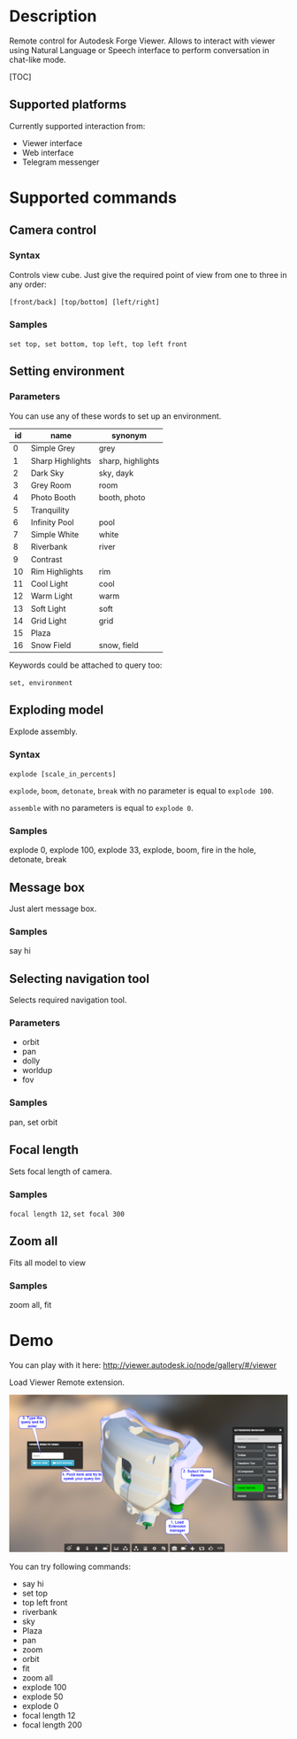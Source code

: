 # Description

Remote control for Autodesk Forge Viewer. Allows to interact with viewer using Natural Language or Speech interface to perform conversation in chat-like mode.

[TOC]

## Supported platforms

Currently supported interaction from:

- Viewer interface
- Web interface
- Telegram messenger

# Supported commands

## Camera control

### Syntax

Controls view cube. Just give the required point of view from one to three in any order:

`[front/back] [top/bottom] [left/right]`

### Samples

`set top, set bottom, top left, top left front`

## Setting environment

### Parameters

You can use any of these words to set up an environment.

| id   | name             | synonym           |
| ---- | ---------------- | ----------------- |
| 0    | Simple Grey      | grey              |
| 1    | Sharp Highlights | sharp, highlights |
| 2    | Dark Sky         | sky, dayk         |
| 3    | Grey Room        | room              |
| 4    | Photo Booth      | booth, photo      |
| 5    | Tranquility      |                   |
| 6    | Infinity Pool    | pool              |
| 7    | Simple White     | white             |
| 8    | Riverbank        | river             |
| 9    | Contrast         |                   |
| 10   | Rim Highlights   | rim               |
| 11   | Cool Light       | cool              |
| 12   | Warm Light       | warm              |
| 13   | Soft Light       | soft              |
| 14   | Grid Light       | grid              |
| 15   | Plaza            |                   |
| 16   | Snow Field       | snow, field       |

Keywords could be attached to query too:

`set, environment`

## Exploding model

Explode assembly.

### Syntax

`explode [scale_in_percents]`

`explode`, `boom`, `detonate`, `break` with no parameter is equal to `explode 100`.

`assemble` with no parameters is equal to `explode 0`.

### Samples

explode 0, explode 100, explode 33, explode, boom, fire in the hole, detonate, break

## Message box

Just alert message box.

### Samples

say hi

## Selecting navigation tool

Selects required navigation tool.

### Parameters

- orbit
- pan
- dolly
- worldup
- fov

### Samples

pan, set orbit

## Focal length

Sets focal length of camera.

### Samples

`focal length 12`, `set focal 300`

## Zoom all

Fits all model to view

### Samples

zoom all, fit

# Demo

You can play with it here: http://viewer.autodesk.io/node/gallery/#/viewer

Load Viewer Remote extension.

![alt tag](https://github.com/naturalDesign/viewer-remote/blob/master/img/how-to1.png)

You can try following commands:
- say hi
- set top
- top left front
- riverbank
- sky
- Plaza
- pan
- zoom
- orbit
- fit
- zoom all
- explode 100
- explode 50
- explode 0
- focal length 12
- focal length 200
